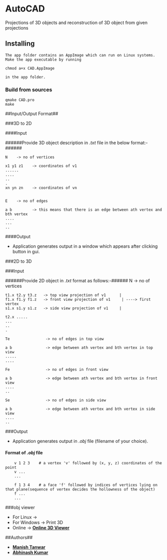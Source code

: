 # AutoCAD
Projections of 3D objects and reconstruction of 3D object from given projections


## Installing

	The app folder contains an AppImage which can run on Linux systems. 
	Make the app executable by running 

	chmod a+x CAD.AppImage 

	in the app folder.

### Build from sources ####

	qmake CAD.pro
	make


##Input/Output Format##

###3D to 2D

####Input

######Provide 3D object description in *.txt* file in the below format:-######
	
	N    -> no of vertices

	x1 y1 z1    -> coordinates of v1
	......
	....
	..
	.
	xn yn zn    -> coordinates of vn


	E    -> no of edges

	a b         -> this means that there is an edge between ath vertex and bth vertex
	....
	...
	..


####Output

* Application generates output in a window which appears after clicking button in gui.

###2D to 3D

###Input

######Provide 2D object in *.txt* format as follows:-######
	N   			 -> no of vertices

	t1.x t2.y t3.z   -> top view projection of v1      |
	f1.x f1.y f1.z   -> front view projection of v1		| ----> first vertex
	s1.x s1.y s1.z   -> side view projection of v1	   |

	t2.x .....
	...
	..
	.

	Te   			  -> no of edges in top view

	a b  			  -> edge between ath vertex and bth vertex in top view
	.....
	....

	Fe   			  -> no of edges in front view

	a b  			  -> edge between ath vertex and bth vertex in front view
	....
	..

	Se   			  -> no of edges in side view

	a b  			  -> edge between ath vertex and bth vertex in side view
	....
	..

###Output

* Application generates output in  *.obj* file (filename of your choice).

#### Format of *.obj* file ####
		v 1 2 3    # a vertex 'v' followed by (x, y, z) coordinates of the point
		v ...
		...

		f 1 3 4    # a face 'f' followed by indices of vertices lying on that plane(sequence of vertex decides the hollowness of the object)
		f ...
		...

###obj viewer

* For Linux   -> 
* For Windows -> Print 3D
* Online      -> **[Online 3D Viewer](https://3dviewer.net/)**

##Authors##

* **[Manish Tanwar](https://github.com/manishtanwar/)**
* **[Abhinash Kumar](https://github.com/sabhi2257)**


